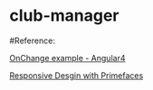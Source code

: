 # club-manager


#Reference:

[OnChange example - Angular4](https://www.concretepage.com/angular-2/angular-2-4-onchanges-simplechanges-example#onchanges)

[Responsive Desgin with Primefaces](https://www.primefaces.org/responsive-grid/)

